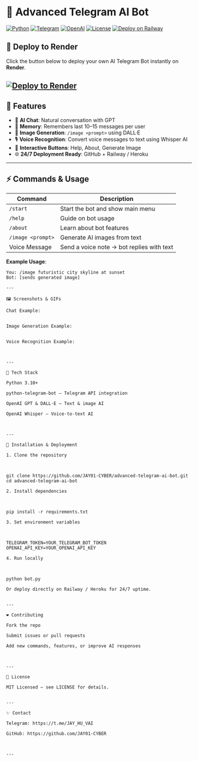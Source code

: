 # 🤖 Advanced Telegram AI Bot

[![Python](https://img.shields.io/badge/Python-3.10+-blue?style=for-the-badge)](https://www.python.org/) 
[![Telegram](https://img.shields.io/badge/Telegram-Bot-blue?style=for-the-badge)](https://telegram.org/) 
[![OpenAI](https://img.shields.io/badge/OpenAI-GPT-orange?style=for-the-badge)](https://openai.com/) 
[![License](https://img.shields.io/badge/License-MIT-green?style=for-the-badge)](LICENSE)
[![Deploy on Railway](https://img.shields.io/badge/Deploy-Railway-purple?style=for-the-badge)](https://railway.app/)
## 🚀 Deploy to Render

Click the button below to deploy your own AI Telegram Bot instantly on **Render**.

[![Deploy to Render](https://render.com/images/deploy-to-render-button.svg)](https://render.com/deploy)
---

## 🌟 Features

- 🧠 **AI Chat**: Natural conversation with GPT  
- 📝 **Memory**: Remembers last 10–15 messages per user  
- 🎨 **Image Generation**: `/image <prompt>` using DALL·E  
- 🎙️ **Voice Recognition**: Convert voice messages to text using Whisper AI  
- 🔘 **Interactive Buttons**: Help, About, Generate Image  
- 🌐 **24/7 Deployment Ready**: GitHub + Railway / Heroku  

---

## ⚡ Commands & Usage

| Command | Description |
|---------|-------------|
| `/start` | Start the bot and show main menu |
| `/help`  | Guide on bot usage |
| `/about` | Learn about bot features |
| `/image <prompt>` | Generate AI images from text |
| Voice Message | Send a voice note → bot replies with text |

**Example Usage**:

```text
You: /image futuristic city skyline at sunset
Bot: [sends generated image]

---

🖼️ Screenshots & GIFs

Chat Example:


Image Generation Example:


Voice Recognition Example:



---

🔧 Tech Stack

Python 3.10+

python-telegram-bot – Telegram API integration

OpenAI GPT & DALL·E – Text & image AI

OpenAI Whisper – Voice-to-text AI



---

🚀 Installation & Deployment

1. Clone the repository



git clone https://github.com/JAY01-CYBER/advanced-telegram-ai-bot.git
cd advanced-telegram-ai-bot

2. Install dependencies



pip install -r requirements.txt

3. Set environment variables



TELEGRAM_TOKEN=YOUR_TELEGRAM_BOT_TOKEN
OPENAI_API_KEY=YOUR_OPENAI_API_KEY

4. Run locally



python bot.py

Or deploy directly on Railway / Heroku for 24/7 uptime.


---

❤️ Contributing

Fork the repo

Submit issues or pull requests

Add new commands, features, or improve AI responses



---

📌 License

MIT Licensed – see LICENSE for details.


---

✨ Contact

Telegram: https://t.me/JAY_HU_VAI

GitHub: https://github.com/JAY01-CYBER



---
